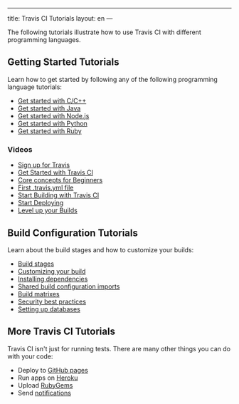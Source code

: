 ---
title: Travis CI Tutorials
layout: en
—

The following tutorials illustrate how to use Travis CI with different programming languages. 

## Getting Started Tutorials

Learn how to get started by following any of the following programming language tutorials:
* [Get started with C/C++](/user/tutorials/cpp-tutorial)
* [Get started with Java](/user/tutorials/java-tutorial)
* [Get started with Node.js](/user/tutorials/nodejs-tutorial)
* [Get started with Python](/user/tutorials/python-tutorial)
* [Get started with Ruby](/user/tutorials/ruby-tutorial)

### Videos
* [Sign up for Travis](https://youtu.be/IZJJxl9BkmA)
* [Get Started with Travis CI](https://youtu.be/_Og2kydTLWk)
* [Core concepts for Beginners](https://youtu.be/EER3AWu4sqM)
* [First .travis.yml file](https://youtu.be/MLMwfDjMMIE)
* [Start Building with Travis CI](https://youtu.be/qMd1_4m1fI4)
* [Start Deploying](https://youtu.be/t0URMGjtBLQ)
* [Level up your Builds](https://youtu.be/TbmvYBSMS_4)

## Build Configuration Tutorials

Learn about the build stages and how to customize your builds:
* [Build stages](/user/build-stages/)
* [Customizing your build](/user/customizing-the-build/)
* [Installing dependencies](/user/installing-dependencies/)
* [Shared build configuration imports](/user/build-config-imports/)
* [Build matrixes](/user/customizing-the-build/#build-matrix)
* [Security best practices](/user/best-practices-security/)
* [Setting up databases](/user/database-setup/)


## More Travis CI Tutorials

Travis CI isn't just for running tests. There are many other things you can do with your code:
* Deploy to [GitHub pages](/user/deployment/pages/)
* Run apps on [Heroku](/user/deployment/heroku/)
* Upload [RubyGems](/user/deployment/rubygems/)
* Send [notifications](/user/notifications/)
